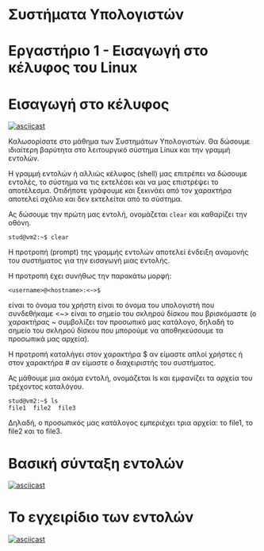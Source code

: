 # Συστήματα Υπολογιστών
# Εργαστήριο 1 - Εισαγωγή στο κέλυφος του Linux

# Εισαγωγή στο κέλυφος
[![asciicast](https://asciinema.org/a/pg9qWpRzsFQmbA8WcZNfxTHLu.svg)](https://asciinema.org/a/pg9qWpRzsFQmbA8WcZNfxTHLu)

Καλωσορίσατε στο μάθημα των Συστημάτων Υπολογιστών. Θα δώσουμε ιδιαίτερη βαρύτητα στο λειτουργικό σύστημα Linux και την γραμμή εντολών.

Η γραμμή εντολών ή αλλιώς κέλυφος (shell) μας επιτρέπει να δώσουμε εντολές, το σύστημα να τις εκτελέσει και να μας επιστρέψει το αποτέλεσμα. Οτιδήποτε γράφουμε και ξεκινάει από τον χαρακτήρα αποτελεί σχόλιο και δεν εκτελείται από το σύστημα.

Ας δώσουμε την πρώτη μας εντολή, ονομάζεται `clear` και καθαρίζει την οθόνη.
```console
stud@vm2:~$ clear
```

Η προτροπή (prompt) της γραμμής εντολών αποτελεί ένδειξη αναμονής του συστήματος για την εισαγωγή μιας εντολής.

Η προτροπή έχει συνήθως την παρακάτω μορφή: 
```
<username>@<hostname>:<~>$
```

<username> είναι το όνομα του χρήστη
<hostname> είναι το όνομα του υπολογιστή που συνδεθήκαμε
<~> είναι το σημείο του σκληρού δίσκου που βρισκόμαστε
(ο χαρακτήρας ~ συμβολίζει τον προσωπικό μας κατάλογο, δηλαδή το σημείο του σκληρού δίσκου που μπορούμε να αποθηκεύσουμε τα προσωπικά μας αρχεία).

Η προτροπή καταλήγει στον χαρακτήρα $ αν είμαστε απλοί χρήστες ή στον χαρακτήρα # αν είμαστε o διαχειριστής του συστήματος.

Ας μάθουμε μια ακόμα εντολή, ονομάζεται ls και εμφανίζει τα αρχεία του τρέχοντος καταλόγου.

```console
stud@vm2:~$ ls
file1  file2  file3
```

Δηλαδή, ο προσωπικός μας κατάλογος εμπεριέχει τρια αρχεία:
το file1, το file2 και το file3.

# Βασική σύνταξη εντολών
[![asciicast](https://asciinema.org/a/w3PkdARp81zaZVvPQ6CFxkHdp.svg)](https://asciinema.org/a/w3PkdARp81zaZVvPQ6CFxkHdp)

# Το εγχειρίδιο των εντολών
[![asciicast](https://asciinema.org/a/a6SbypLSvMp6eojZPKiBO96sY.svg)](https://asciinema.org/a/a6SbypLSvMp6eojZPKiBO96sY)
